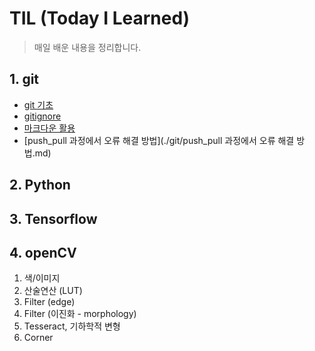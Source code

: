 # TIL (Today I Learned)

> 매일 배운 내용을 정리합니다.

## 1. git

* [git 기초](./git/git.md)
* [gitignore](./git/gitignore)
* [마크다운 활용](./markdown.md)
* [push_pull 과정에서 오류 해결 방법](./git/push_pull 과정에서 오류 해결 방법.md)



## 2. Python



## 3. Tensorflow



## 4. openCV

1. 색/이미지
2. 산술연산 (LUT)
3. Filter (edge)
4. Filter (이진화 - morphology)
5. Tesseract, 기하학적 변형
6. Corner